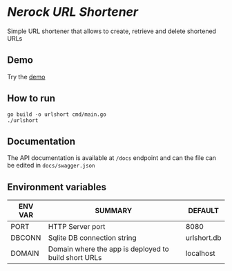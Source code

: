 # _Nerock URL Shortener_

Simple URL shortener that allows to create, retrieve and delete shortened URLs

## Demo
Try the [demo](https://nerock.dev/docs)

## How to run
```
go build -o urlshort cmd/main.go
./urlshort
```

## Documentation
The API documentation is available at `/docs` endpoint and can the file can be edited in `docs/swagger.json`

## Environment variables

|ENV VAR|SUMMARY|DEFAULT|
|-------|-------|-------|
|PORT|HTTP Server port|8080|
|DBCONN|Sqlite DB connection string|urlshort.db|
|DOMAIN|Domain where the app is deployed to build short URLs|localhost|